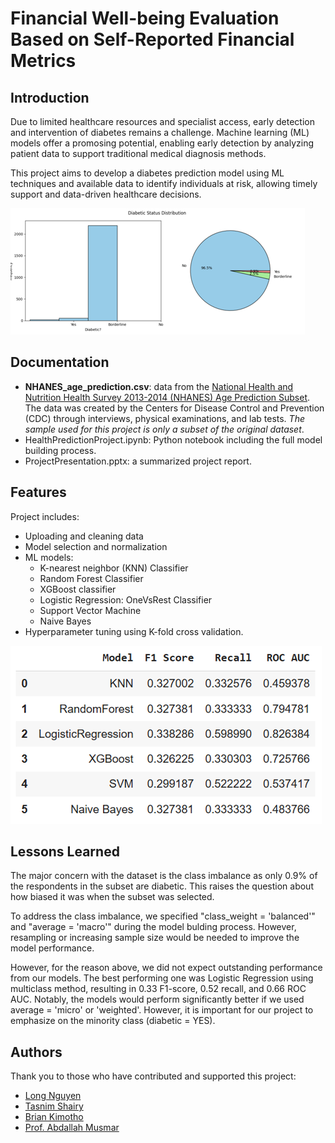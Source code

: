 
# Financial Well-being Evaluation Based on Self-Reported Financial Metrics 

## Introduction
Due to limited healthcare resources and specialist access, early detection and intervention of diabetes remains a challenge. Machine learning (ML) models offer a promosing potential, enabling early detection by analyzing patient data to support traditional medical diagnosis methods.

This project aims to develop a diabetes prediction model using ML techniques and available data to identify individuals at risk, allowing timely support and data-driven healthcare decisions.

![alt text](https://github.com/LongNguyenKL/Diabetes-Prediction-NHANES-Project/blob/main/assets/chartscreenshots.png?raw=true)


## Documentation

- **NHANES_age_prediction.csv**: data from the [National Health and Nutrition Health Survey 2013-2014 (NHANES) Age Prediction Subset](chrome-extension://efaidnbmnnnibpcajpcglclefindmkaj/https://archive.ics.uci.edu/dataset/887/national+health+and+nutrition+health+survey+2013-2014+(nhanes)+age+prediction+subset). The data was created by the Centers for Disease Control and Prevention (CDC) through interviews, physical examinations, and lab tests. *The sample used for this project is only a subset of the original dataset*.
- HealthPredictionProject.ipynb: Python notebook including the full model building process.
- ProjectPresentation.pptx: a summarized project report.

## Features

Project includes:
- Uploading and cleaning data
- Model selection and normalization
- ML models:
  - K-nearest neighbor (KNN) Classifier
  - Random Forest Classifier
  - XGBoost classifier
  - Logistic Regression: OneVsRest Classifier
  - Support Vector Machine
  - Naive Bayes
- Hyperparameter tuning using K-fold cross validation.

![alt text](https://github.com/LongNguyenKL/Diabetes-Prediction-NHANES-Project/blob/main/assets/metrics.png?raw=true)

## Lessons Learned

The major concern with the dataset is the class imbalance as only 0.9% of the respondents in the subset are diabetic. This raises the question about how biased it was when the subset was selected. 

To address the class imbalance, we specified "class_weight = 'balanced'" and "average = 'macro'" during the model bulding process. However, resampling or increasing sample size would be needed to improve the model performance.

However, for the reason above, we did not expect outstanding performance from our models. The best performing one was Logistic Regression using multiclass method, resulting in 0.33 F1-score, 0.52 recall, and 0.66 ROC AUC. Notably, the models would perform significantly better if we used average = 'micro' or 'weighted'. However, it is important for our project to emphasize on the minority class (diabetic = YES).  

## Authors

Thank you to those who have contributed and supported this project:

- [Long Nguyen](https://www.linkedin.com/in/long-nguyen-4583791a2/)
- [Tasnim Shairy](https://www.linkedin.com/in/tasnimshairy901/)
- [Brian Kimotho](https://www.linkedin.com/in/briankimotho/)
- [Prof. Abdallah Musmar](https://www.linkedin.com/in/abdallahmusmar/)

